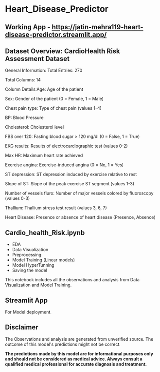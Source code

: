 # Heart_Disease_Predictor
## Working App - https://jatin-mehra119-heart-disease-predictor.streamlit.app/

## Dataset Overview: CardioHealth Risk Assessment Dataset
General Information: Total Entries: 270

Total Columns: 14

Column Details:Age: Age of the patient

Sex: Gender of the patient (0 = Female, 1 = Male)

Chest pain type: Type of chest pain (values 1-4)

BP: Blood Pressure

Cholesterol: Cholesterol level

FBS over 120: Fasting blood sugar > 120 mg/dl (0 = False, 1 = True)

EKG results: Results of electrocardiographic test (values 0-2)

Max HR: Maximum heart rate achieved

Exercise angina: Exercise-induced angina (0 = No, 1 = Yes)

ST depression: ST depression induced by exercise relative to rest

Slope of ST: Slope of the peak exercise ST segment (values 1-3)

Number of vessels fluro: Number of major vessels colored by fluoroscopy (values 0-3)

Thallium: Thallium stress test result (values 3, 6, 7)

Heart Disease: Presence or absence of heart disease (Presence, Absence)


## Cardio_health_Risk.ipynb

* EDA
* Data Visualization
* Preprocessing
* Model Training (Linear models)
* Model HyperTunning
* Saving the model

This notebook includes all the observations and analysis from Data Visualization and Model Training.


## Streamlit App

For Model deployment.
## Disclaimer

The Observations and analysis are generated from unverified source. The outcome of this model's predictions might not be correct.

**The predictions made by this model are for informational purposes only and should not be considered as medical advice. Always consult a qualified medical professional for accurate diagnosis and treatment.**
